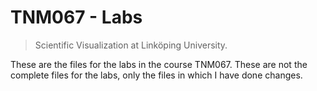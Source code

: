 # TNM067 - Labs
> Scientific Visualization at Linköping University. 

These are the files for the labs in the course TNM067. These are not the complete files for the labs, only the files in which I have done changes. 
